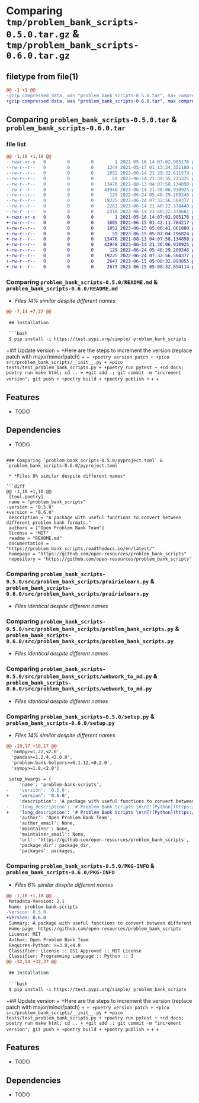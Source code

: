 # Comparing `tmp/problem_bank_scripts-0.5.0.tar.gz` & `tmp/problem_bank_scripts-0.6.0.tar.gz`

## filetype from file(1)

```diff
@@ -1 +1 @@
-gzip compressed data, was "problem_bank_scripts-0.5.0.tar", max compression
+gzip compressed data, was "problem_bank_scripts-0.6.0.tar", max compression
```

## Comparing `problem_bank_scripts-0.5.0.tar` & `problem_bank_scripts-0.6.0.tar`

### file list

```diff
@@ -1,10 +1,10 @@
--rwxr-xr-x   0        0        0        1 2021-05-16 14:07:02.985176 problem_bank_scripts-0.5.0/LICENSE
--rw-r--r--   0        0        0     1244 2021-05-17 01:13:34.351180 problem_bank_scripts-0.5.0/README.md
--rw-r--r--   0        0        0     1052 2023-06-14 21:39:32.611573 problem_bank_scripts-0.5.0/pyproject.toml
--rw-r--r--   0        0        0       59 2023-06-14 21:39:35.225325 problem_bank_scripts-0.5.0/src/problem_bank_scripts/__init__.py
--rw-r--r--   0        0        0    13476 2021-08-13 04:07:58.134898 problem_bank_scripts-0.5.0/src/problem_bank_scripts/prairielearn.py
--rw-r--r--   0        0        0    43948 2023-06-14 21:36:06.930925 problem_bank_scripts-0.5.0/src/problem_bank_scripts/problem_bank_scripts.py
--rw-r--r--   0        0        0      129 2022-06-24 05:48:29.289246 problem_bank_scripts-0.5.0/src/problem_bank_scripts/qti_export.py
--rw-r--r--   0        0        0    19225 2022-06-24 07:32:56.504377 problem_bank_scripts-0.5.0/src/problem_bank_scripts/webwork_to_md.py
--rw-r--r--   0        0        0     2263 2023-06-14 21:40:22.378440 problem_bank_scripts-0.5.0/setup.py
--rw-r--r--   0        0        0     2318 2023-06-14 21:40:22.378661 problem_bank_scripts-0.5.0/PKG-INFO
+-rwxr-xr-x   0        0        0        1 2021-05-16 14:07:02.985176 problem_bank_scripts-0.6.0/LICENSE
+-rw-r--r--   0        0        0     1605 2023-06-15 01:42:11.784217 problem_bank_scripts-0.6.0/README.md
+-rw-r--r--   0        0        0     1052 2023-06-15 05:06:41.661080 problem_bank_scripts-0.6.0/pyproject.toml
+-rw-r--r--   0        0        0       59 2023-06-15 05:07:04.296824 problem_bank_scripts-0.6.0/src/problem_bank_scripts/__init__.py
+-rw-r--r--   0        0        0    13476 2021-08-13 04:07:58.134898 problem_bank_scripts-0.6.0/src/problem_bank_scripts/prairielearn.py
+-rw-r--r--   0        0        0    43948 2023-06-14 21:36:06.930925 problem_bank_scripts-0.6.0/src/problem_bank_scripts/problem_bank_scripts.py
+-rw-r--r--   0        0        0      129 2022-06-24 05:48:29.289246 problem_bank_scripts-0.6.0/src/problem_bank_scripts/qti_export.py
+-rw-r--r--   0        0        0    19225 2022-06-24 07:32:56.504377 problem_bank_scripts-0.6.0/src/problem_bank_scripts/webwork_to_md.py
+-rw-r--r--   0        0        0     2647 2023-06-15 05:08:32.893855 problem_bank_scripts-0.6.0/setup.py
+-rw-r--r--   0        0        0     2679 2023-06-15 05:08:32.894114 problem_bank_scripts-0.6.0/PKG-INFO
```

### Comparing `problem_bank_scripts-0.5.0/README.md` & `problem_bank_scripts-0.6.0/README.md`

 * *Files 14% similar despite different names*

```diff
@@ -7,14 +7,37 @@
 
 ## Installation
 
 ```bash
 $ pip install -i https://test.pypi.org/simple/ problem_bank_scripts
 ```
 
+## Update version
+
+Here are the steps to increment the version (replace patch with major/minor/patch)
+
+```
+poetry version patch
+
+pico src/problem_bank_scripts/__init__.py
+
+pico tests/test_problem_bank_scripts.py
+
+poetry run pytest
+
+cd docs; poetry run make html; cd ..
+
+git add .; git commit -m "increment version"; git push
+
+poetry build
+
+poetry publish
+```
+
+
 ## Features
 
 - TODO
 
 ## Dependencies
 
 - TODO
```

### Comparing `problem_bank_scripts-0.5.0/pyproject.toml` & `problem_bank_scripts-0.6.0/pyproject.toml`

 * *Files 8% similar despite different names*

```diff
@@ -1,10 +1,10 @@
 [tool.poetry]
 name = "problem_bank_scripts"
-version = "0.5.0"
+version = "0.6.0"
 description = "A package with useful functions to convert between different problem bank formats."
 authors = ["Open Problem Bank Team"]
 license = "MIT"
 readme = "README.md"
 documentation = "https://problem_bank_scripts.readthedocs.io/en/latest/"
 homepage = "https://github.com/open-resources/problem_bank_scripts"
 repository = "https://github.com/open-resources/problem_bank_scripts"
```

### Comparing `problem_bank_scripts-0.5.0/src/problem_bank_scripts/prairielearn.py` & `problem_bank_scripts-0.6.0/src/problem_bank_scripts/prairielearn.py`

 * *Files identical despite different names*

### Comparing `problem_bank_scripts-0.5.0/src/problem_bank_scripts/problem_bank_scripts.py` & `problem_bank_scripts-0.6.0/src/problem_bank_scripts/problem_bank_scripts.py`

 * *Files identical despite different names*

### Comparing `problem_bank_scripts-0.5.0/src/problem_bank_scripts/webwork_to_md.py` & `problem_bank_scripts-0.6.0/src/problem_bank_scripts/webwork_to_md.py`

 * *Files identical despite different names*

### Comparing `problem_bank_scripts-0.5.0/setup.py` & `problem_bank_scripts-0.6.0/setup.py`

 * *Files 14% similar despite different names*

```diff
@@ -18,17 +18,17 @@
  'numpy>=1.22,<2.0',
  'pandas>=1.2.4,<2.0.0',
  'problem-bank-helpers>=0.1.12,<0.2.0',
  'sympy>=1.8,<2.0']
 
 setup_kwargs = {
     'name': 'problem-bank-scripts',
-    'version': '0.5.0',
+    'version': '0.6.0',
     'description': 'A package with useful functions to convert between different problem bank formats.',
-    'long_description': '# Problem Bank Scripts \n\n[![Python](https://img.shields.io/badge/python-3.9-blue)]()\n[![codecov](https://codecov.io/gh/open-resources/problem_bank_scripts/branch/main/graph/badge.svg)](https://codecov.io/gh/open-resources/problem_bank_scripts)\n[![Documentation Status](https://readthedocs.org/projects/problem_bank_scripts/badge/?version=latest)](https://problem_bank_scripts.readthedocs.io/en/latest/?badge=latest)\n\n\n## Installation\n\n```bash\n$ pip install -i https://test.pypi.org/simple/ problem_bank_scripts\n```\n\n## Features\n\n- TODO\n\n## Dependencies\n\n- TODO\n\n## Usage\n\n- TODO\n\n## Documentation\n\nThe official documentation is hosted on Read the Docs: https://problem_bank_scripts.readthedocs.io/en/latest/\n\n## Contributors\n\nWe welcome and recognize all contributions. You can see a list of current contributors in the [contributors tab](https://github.com/open-resources/problem_bank_scripts/graphs/contributors).\n\n### Credits\n\nThis package was created with Cookiecutter and the UBC-MDS/cookiecutter-ubc-mds project template, modified from the [pyOpenSci/cookiecutter-pyopensci](https://github.com/pyOpenSci/cookiecutter-pyopensci) project template and the [audreyr/cookiecutter-pypackage](https://github.com/audreyr/cookiecutter-pypackage).\n',
+    'long_description': '# Problem Bank Scripts \n\n[![Python](https://img.shields.io/badge/python-3.9-blue)]()\n[![codecov](https://codecov.io/gh/open-resources/problem_bank_scripts/branch/main/graph/badge.svg)](https://codecov.io/gh/open-resources/problem_bank_scripts)\n[![Documentation Status](https://readthedocs.org/projects/problem_bank_scripts/badge/?version=latest)](https://problem_bank_scripts.readthedocs.io/en/latest/?badge=latest)\n\n\n## Installation\n\n```bash\n$ pip install -i https://test.pypi.org/simple/ problem_bank_scripts\n```\n\n## Update version\n\nHere are the steps to increment the version (replace patch with major/minor/patch)\n\n```\npoetry version patch\n\npico src/problem_bank_scripts/__init__.py\n\npico tests/test_problem_bank_scripts.py\n\npoetry run pytest\n\ncd docs; poetry run make html; cd ..\n\ngit add .; git commit -m "increment version"; git push\n\npoetry build\n\npoetry publish\n```\n\n\n## Features\n\n- TODO\n\n## Dependencies\n\n- TODO\n\n## Usage\n\n- TODO\n\n## Documentation\n\nThe official documentation is hosted on Read the Docs: https://problem_bank_scripts.readthedocs.io/en/latest/\n\n## Contributors\n\nWe welcome and recognize all contributions. You can see a list of current contributors in the [contributors tab](https://github.com/open-resources/problem_bank_scripts/graphs/contributors).\n\n### Credits\n\nThis package was created with Cookiecutter and the UBC-MDS/cookiecutter-ubc-mds project template, modified from the [pyOpenSci/cookiecutter-pyopensci](https://github.com/pyOpenSci/cookiecutter-pyopensci) project template and the [audreyr/cookiecutter-pypackage](https://github.com/audreyr/cookiecutter-pypackage).\n',
     'author': 'Open Problem Bank Team',
     'author_email': None,
     'maintainer': None,
     'maintainer_email': None,
     'url': 'https://github.com/open-resources/problem_bank_scripts',
     'package_dir': package_dir,
     'packages': packages,
```

### Comparing `problem_bank_scripts-0.5.0/PKG-INFO` & `problem_bank_scripts-0.6.0/PKG-INFO`

 * *Files 6% similar despite different names*

```diff
@@ -1,10 +1,10 @@
 Metadata-Version: 2.1
 Name: problem-bank-scripts
-Version: 0.5.0
+Version: 0.6.0
 Summary: A package with useful functions to convert between different problem bank formats.
 Home-page: https://github.com/open-resources/problem_bank_scripts
 License: MIT
 Author: Open Problem Bank Team
 Requires-Python: >=3.8,<4.0
 Classifier: License :: OSI Approved :: MIT License
 Classifier: Programming Language :: Python :: 3
@@ -32,14 +32,37 @@
 
 ## Installation
 
 ```bash
 $ pip install -i https://test.pypi.org/simple/ problem_bank_scripts
 ```
 
+## Update version
+
+Here are the steps to increment the version (replace patch with major/minor/patch)
+
+```
+poetry version patch
+
+pico src/problem_bank_scripts/__init__.py
+
+pico tests/test_problem_bank_scripts.py
+
+poetry run pytest
+
+cd docs; poetry run make html; cd ..
+
+git add .; git commit -m "increment version"; git push
+
+poetry build
+
+poetry publish
+```
+
+
 ## Features
 
 - TODO
 
 ## Dependencies
 
 - TODO
```

